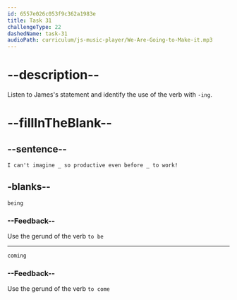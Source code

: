 ```yaml
---
id: 6557e026c053f9c362a1983e
title: Task 31
challengeType: 22
dashedName: task-31
audioPath: curriculum/js-music-player/We-Are-Going-to-Make-it.mp3
---
```


<!--
AUDIO REFERENCE: 
James: I can't imagine being so productive even before coming to work! 
-->

# --description--

Listen to James's statement and identify the use of the verb with `-ing`.

# --fillInTheBlank--

## --sentence--

`I can't imagine _ so productive even before _ to work!`

## -blanks--

`being`

### --Feedback--

Use the gerund of the verb `to be`

---
`coming`

### --Feedback--

Use the gerund of the verb `to come`
